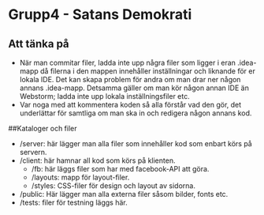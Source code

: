 # Grupp4 - Satans Demokrati


## Att tänka på
* När man commitar filer, ladda inte upp några filer som ligger i eran .idea-mapp då filerna i den mappen innehåller inställningar och liknande för er lokala IDE. Det kan skapa problem för andra om man drar ner någon annans .idea-mapp. Detsamma gäller om man kör någon annan IDE än Webstorm; ladda inte upp lokala inställningsfiler etc.
* Var noga med att kommentera koden så alla förstår vad den gör, det underlättar för samtliga om man ska in och redigera någon annans kod.


##Kataloger och filer
- /server: här lägger man alla filer som innehåller kod som enbart körs på servern.
- /client: här hamnar all kod som körs på klienten.
    - /fb: här läggs filer som har med facebook-API att göra.
    - /layouts: mapp för layout-filer.
    - /styles: CSS-filer för design och layout av sidorna.
- /public: Här lägger man alla externa filer såsom bilder, fonts etc.
- /tests: filer för testning läggs här.